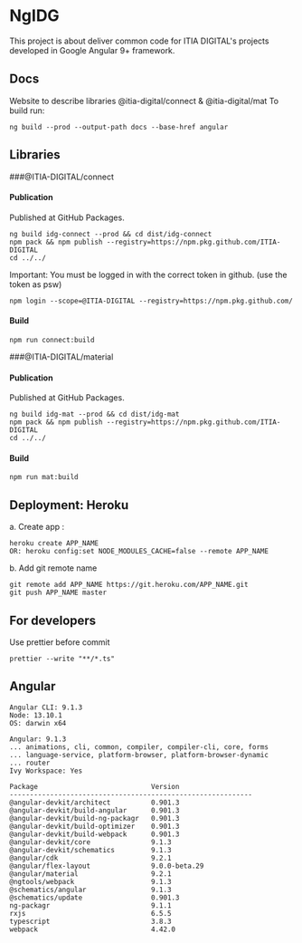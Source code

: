 # NgIDG
This project is about deliver common code for ITIA DIGITAL's projects developed in Google Angular 9+ framework.

## Docs

Website to describe libraries @itia-digital/connect & @itia-digital/mat
To build run:

```console
ng build --prod --output-path docs --base-href angular
```

## Libraries
###@ITIA-DIGITAL/connect
#### Publication
Published at GitHub Packages.

```console
ng build idg-connect --prod && cd dist/idg-connect
npm pack && npm publish --registry=https://npm.pkg.github.com/ITIA-DIGITAL
cd ../../
```

Important: You must be logged in with the correct token in github. (use the token as psw)
```console
npm login --scope=@ITIA-DIGITAL --registry=https://npm.pkg.github.com/
```

#### Build
```console
npm run connect:build
```

###@ITIA-DIGITAL/material
#### Publication
Published at GitHub Packages.

```console
ng build idg-mat --prod && cd dist/idg-mat
npm pack && npm publish --registry=https://npm.pkg.github.com/ITIA-DIGITAL
cd ../../
```

#### Build
```console
npm run mat:build
```

## Deployment: Heroku
a. Create app :

```
heroku create APP_NAME
OR: heroku config:set NODE_MODULES_CACHE=false --remote APP_NAME
```

b. Add git remote name

```
git remote add APP_NAME https://git.heroku.com/APP_NAME.git
git push APP_NAME master
```


## For developers

Use prettier before commit
```console
prettier --write "**/*.ts"
```

## Angular

```console
Angular CLI: 9.1.3
Node: 13.10.1
OS: darwin x64

Angular: 9.1.3
... animations, cli, common, compiler, compiler-cli, core, forms
... language-service, platform-browser, platform-browser-dynamic
... router
Ivy Workspace: Yes

Package                            Version
------------------------------------------------------------
@angular-devkit/architect          0.901.3
@angular-devkit/build-angular      0.901.3
@angular-devkit/build-ng-packagr   0.901.3
@angular-devkit/build-optimizer    0.901.3
@angular-devkit/build-webpack      0.901.3
@angular-devkit/core               9.1.3
@angular-devkit/schematics         9.1.3
@angular/cdk                       9.2.1
@angular/flex-layout               9.0.0-beta.29
@angular/material                  9.2.1
@ngtools/webpack                   9.1.3
@schematics/angular                9.1.3
@schematics/update                 0.901.3
ng-packagr                         9.1.1
rxjs                               6.5.5
typescript                         3.8.3
webpack                            4.42.0
```
